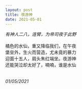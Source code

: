 ```yaml
---
layout: post
title: 夜游神
date: 2021-05-01
---
```

*有神人二八，连臂，为帝司夜于此野*<br>
<br>
橘色的水仙，重又降临我们，在午夜<br>
堡垒外，生火而营造，尤未竟的暴力<br>
迎面十五人，肩头朱红端坐。夜游神<br>
还能哭泣却太好了，喃喃，谁是水仙<br>
<br>
<br>
*01/05/2021*
